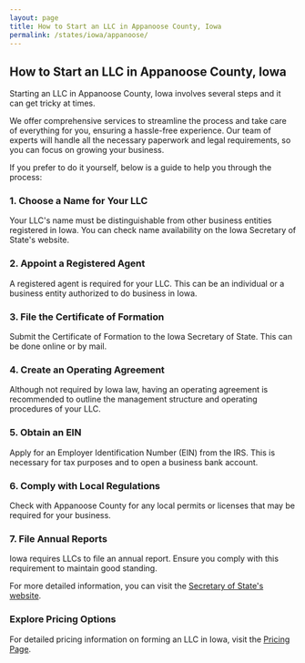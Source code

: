 ```yaml
---
layout: page
title: How to Start an LLC in Appanoose County, Iowa
permalink: /states/iowa/appanoose/
---
```


<h2>How to Start an LLC in Appanoose County, Iowa</h2>

<p>Starting an LLC in Appanoose County, Iowa involves several steps and it can get tricky at times.</p>

<p>We offer comprehensive services to streamline the process and take care of everything for you, ensuring a hassle-free experience. Our team of experts will handle all the necessary paperwork and legal requirements, so you can focus on growing your business.</p>

<p>If you prefer to do it yourself, below is a guide to help you through the process:</p>

<h3>1. Choose a Name for Your LLC</h3>
<p>Your LLC's name must be distinguishable from other business entities registered in Iowa. You can check name availability on the Iowa Secretary of State's website.</p>

<h3>2. Appoint a Registered Agent</h3>
<p>A registered agent is required for your LLC. This can be an individual or a business entity authorized to do business in Iowa.</p>

<h3>3. File the Certificate of Formation</h3>
<p>Submit the Certificate of Formation to the Iowa Secretary of State. This can be done online or by mail.</p>

<h3>4. Create an Operating Agreement</h3>
<p>Although not required by Iowa law, having an operating agreement is recommended to outline the management structure and operating procedures of your LLC.</p>

<h3>5. Obtain an EIN</h3>
<p>Apply for an Employer Identification Number (EIN) from the IRS. This is necessary for tax purposes and to open a business bank account.</p>

<h3>6. Comply with Local Regulations</h3>
<p>Check with Appanoose County for any local permits or licenses that may be required for your business.</p>

<h3>7. File Annual Reports</h3>
<p>Iowa requires LLCs to file an annual report. Ensure you comply with this requirement to maintain good standing.</p>

<p>For more detailed information, you can visit the <a href="https://www.sos.iowa.gov/">Secretary of State's website</a>.</p>

<h3>Explore Pricing Options</h3>
<p>For detailed pricing information on forming an LLC in Iowa, visit the <a href="{ '/new-pricing/' | relative_url }">Pricing Page</a>.</p>
